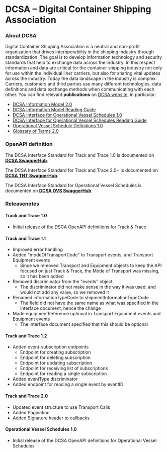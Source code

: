 # DCSA – Digital Container Shipping Association

### About DCSA
Digital Container Shipping Association is a neutral and non-profit organization that drives interoperability in the shipping industry through standardization. The goal is to develop information technology and security standards that help to exchange data across the industry. In this respect information and data are critical for the container shipping industry not only for use within the individual liner carriers, but also for sharing vital updates across the industry. Today the data landscape in the industry is complex. Carriers, customers and third parties use many different technologies, data definitions and data exchange methods when communicating with each other. You can find relevant **publications** on [DCSA website](https://dcsa.org/), in particular:
-	[DCSA Information Model 2.0](https://dcsa.org/wp-content/uploads/2020/07/DCSA-Information-model-2.0-vF.pdf)
-	[DCSA Information Model Reading Guide]( https://dcsa.org/wp-content/uploads/2020/07/DCSA-Information-Model-2.0-Reading-Guide-vF.pdf)
-	[DCSA Interface for Operational Vessel Schedules 1.0]( https://dcsa.org/wp-content/uploads/2020/07/DCSA-Interface-Standard-for-Operational-Vessel-Schedules-1.0-vF.pdf)
-	[DCSA Interface for Operational Vessel Schedules Reading Guide]( https://dcsa.org/wp-content/uploads/2020/07/DCSA-Interface-Standard-for-Operational-Vessel-Schedules-1.0-Reading-Guide-vF.pdf.pdf)
-	[Operational Vessel Schedule Definitions 1.0]( https://dcsa.org/wp-content/uploads/2020/07/Operational-Vessel-Schedule-definitions-1.0-vF.pdf)
-	[Glossary of Terms 2.0]( https://dcsa.org/wp-content/uploads/2020/07/GLOSSARY-OF-TERMS-2.0-vF.pdf)

### OpenAPI definition
The DCSA Interface Standard for Track and Trace 1.0 is documented on [**DCSA SwaggerHub**](https://app.swaggerhub.com/apis/dcsaorg/DCSA_OAS).

The DCSA Interface Standard for Track and Trace 2.0+ is documented on [**DCSA TNT SwaggerHub**](https://app.swaggerhub.com/apis/dcsaorg/DCSA_TNT).

The DCSA Interface Standard for Operational Vessel Schedules is documented on [**DCSA OVS SwaggerHub**](https://app.swaggerhub.com/apis/dcsaorg/DCSA_OVS).


### Releasenotes
#### Track and Trace 1.0
 * Initial release of the DSCA OpenAPI definitions for Track & Trace

####  Track and Trace 1.1
* Improved error handling
* Added "modeOfTransportCode" to Transport events, and Transport Equipment events
  * Since we removed Transport and Equipment objects to keep the API focused on just Track & Trace, the Mode of Transport was missing, so it has been added
* Removed discriminator from the "events" object.
  * The discriminator did not make sense in the way it was used, and would not add any value, so we removed it
* Renamed informationTypeCode to shipmentInformationTypeCode
  * The field did not have the same name as what was specified in the interface document, hence the change
* Made equipmentReference optional in Transport Equipment events and Equipment events
  * The interface document specified that this should be optional

#### Track and Trace 1.2
* Added event-subscription endpoints
  * Endpoint for creating subscription
  * Endpoint for deleting subscription
  * Endpoint for updating subscription
  * Endpoint for receiving list of subscriptions
  * Endpoint for reading a single subscription
* Added eventType discriminator
* Added endpoint for reading a single event by eventID

#### Track and Trace 2.0
* Updated event structure to use Transport Calls
* Added Pagination
* Added Signature header to callbacks

#### Operational Vessel Schedules 1.0
* Initial release of the DCSA OpenAPI definitions for Operational Vessel Schedules